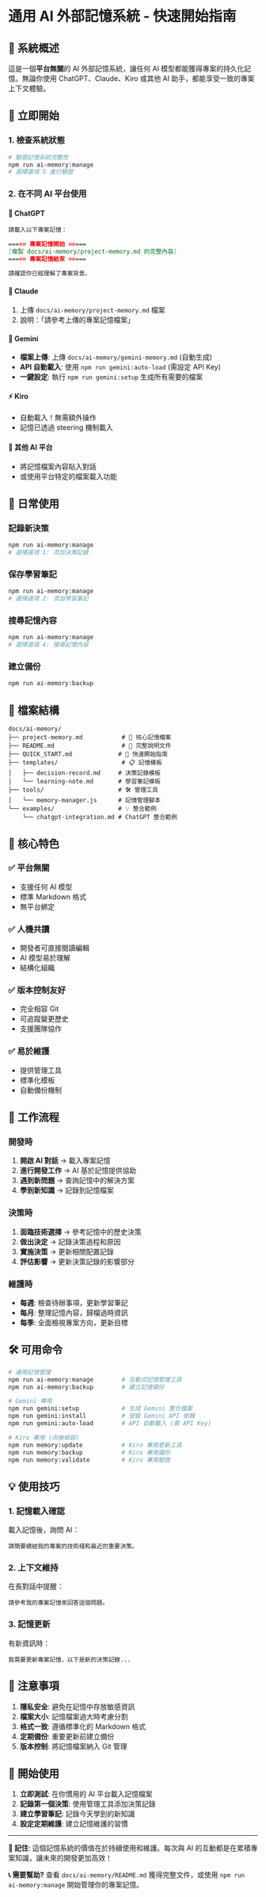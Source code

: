# 通用 AI 外部記憶系統 - 快速開始指南

## 🎯 系統概述

這是一個**平台無關**的 AI 外部記憶系統，讓任何 AI 模型都能獲得專案的持久化記憶。無論你使用 ChatGPT、Claude、Kiro 或其他 AI 助手，都能享受一致的專案上下文體驗。

## 🚀 立即開始

### 1. 檢查系統狀態

```bash
# 驗證記憶系統完整性
npm run ai-memory:manage
# 選擇選項 5 進行驗證
```

### 2. 在不同 AI 平台使用

#### 🤖 ChatGPT

```markdown
請載入以下專案記憶：

===== 專案記憶開始 =====
[複製 docs/ai-memory/project-memory.md 的完整內容]
===== 專案記憶結束 =====

請確認你已經理解了專案背景。
```

#### 🧠 Claude

1. 上傳 `docs/ai-memory/project-memory.md` 檔案
2. 說明：「請參考上傳的專案記憶檔案」

#### 🤖 Gemini

- **檔案上傳**: 上傳 `docs/ai-memory/gemini-memory.md` (自動生成)
- **API 自動載入**: 使用 `npm run gemini:auto-load` (需設定 API Key)
- **一鍵設定**: 執行 `npm run gemini:setup` 生成所有需要的檔案

#### ⚡ Kiro

- 自動載入！無需額外操作
- 記憶已透過 steering 機制載入

#### 🔧 其他 AI 平台

- 將記憶檔案內容貼入對話
- 或使用平台特定的檔案載入功能

## 📝 日常使用

### 記錄新決策

```bash
npm run ai-memory:manage
# 選擇選項 1: 添加決策記錄
```

### 保存學習筆記

```bash
npm run ai-memory:manage
# 選擇選項 2: 添加學習筆記
```

### 搜尋記憶內容

```bash
npm run ai-memory:manage
# 選擇選項 4: 搜尋記憶內容
```

### 建立備份

```bash
npm run ai-memory:backup
```

## 📁 檔案結構

```
docs/ai-memory/
├── project-memory.md           # 🧠 核心記憶檔案
├── README.md                   # 📖 完整說明文件
├── QUICK_START.md             # 🚀 快速開始指南
├── templates/                  # 📋 記憶模板
│   ├── decision-record.md     # 決策記錄模板
│   └── learning-note.md       # 學習筆記模板
├── tools/                     # 🛠️ 管理工具
│   └── memory-manager.js      # 記憶管理腳本
└── examples/                  # 💡 整合範例
    └── chatgpt-integration.md # ChatGPT 整合範例
```

## 🎨 核心特色

### ✅ 平台無關

- 支援任何 AI 模型
- 標準 Markdown 格式
- 無平台綁定

### ✅ 人機共讀

- 開發者可直接閱讀編輯
- AI 模型易於理解
- 結構化組織

### ✅ 版本控制友好

- 完全相容 Git
- 可追蹤變更歷史
- 支援團隊協作

### ✅ 易於維護

- 提供管理工具
- 標準化模板
- 自動備份機制

## 🔄 工作流程

### 開發時

1. **開啟 AI 對話** → 載入專案記憶
2. **進行開發工作** → AI 基於記憶提供協助
3. **遇到新問題** → 查詢記憶中的解決方案
4. **學到新知識** → 記錄到記憶檔案

### 決策時

1. **面臨技術選擇** → 參考記憶中的歷史決策
2. **做出決定** → 記錄決策過程和原因
3. **實施決策** → 更新相關配置記錄
4. **評估影響** → 更新決策記錄的影響部分

### 維護時

- **每週**: 檢查待辦事項，更新學習筆記
- **每月**: 整理記憶內容，歸檔過時資訊
- **每季**: 全面檢視專案方向，更新目標

## 🛠️ 可用命令

```bash
# 通用記憶管理
npm run ai-memory:manage        # 互動式記憶管理工具
npm run ai-memory:backup        # 建立記憶備份

# Gemini 專用
npm run gemini:setup            # 生成 Gemini 整合檔案
npm run gemini:install          # 安裝 Gemini API 依賴
npm run gemini:auto-load        # API 自動載入 (需 API Key)

# Kiro 專用 (向後相容)
npm run memory:update           # Kiro 專用更新工具
npm run memory:backup           # Kiro 專用備份
npm run memory:validate         # Kiro 專用驗證
```

## 💡 使用技巧

### 1. 記憶載入確認

載入記憶後，詢問 AI：

```
請簡要總結我的專案的技術棧和最近的重要決策。
```

### 2. 上下文維持

在長對話中提醒：

```
請參考我的專案記憶來回答這個問題。
```

### 3. 記憶更新

有新資訊時：

```
我需要更新專案記憶，以下是新的決策記錄...
```

## 🚨 注意事項

1. **隱私安全**: 避免在記憶中存放敏感資訊
2. **檔案大小**: 記憶檔案過大時考慮分割
3. **格式一致**: 遵循標準化的 Markdown 格式
4. **定期備份**: 重要更新前建立備份
5. **版本控制**: 將記憶檔案納入 Git 管理

## 🎉 開始使用

1. **立即測試**: 在你慣用的 AI 平台載入記憶檔案
2. **記錄第一個決策**: 使用管理工具添加決策記錄
3. **建立學習筆記**: 記錄今天學到的新知識
4. **設定定期維護**: 建立記憶維護的習慣

---

**🧠 記住**: 這個記憶系統的價值在於持續使用和維護。每次與 AI 的互動都是在累積專案知識，讓未來的開發更加高效！

**📞 需要幫助?** 查看 `docs/ai-memory/README.md` 獲得完整文件，或使用 `npm run ai-memory:manage` 開始管理你的專案記憶。
